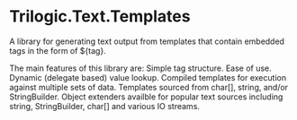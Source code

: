 # Trilogic.Text.Templates
A library for generating text output from templates that contain embedded tags in the form of ${tag}. 

The main features of this library are:
  Simple tag structure.
  Ease of use.
  Dynamic (delegate based) value lookup.
  Compiled templates for execution against multiple sets of data.
  Templates sourced from char[], string, and/or StringBuilder.
  Object extenders availble for popular text sources including string, StringBuilder, char[] and various IO streams.
